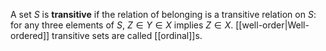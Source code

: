 A set $S$ is __transitive__ if the relation of belonging is a transitive relation on $S$: for any three elements of $S$, $Z\in Y\in X$ implies $Z\in X$. [[well-order|Well-ordered]] transitive sets are called [[ordinal]]s. 